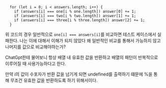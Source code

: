 ```
  for (let i = 0; i < answers.length; i++) {
    if (answers[i] === one[i % one.length]) answer[0] += 1;
    if (answers[i] === two[i % two.length]) answer[1] += 1;
    if (answers[i] === three[i % three.length]) answer[2] += 1;
  }
```

위 코드의 경우 일반적으로 `one[i] === answers[i]`를 비교하면 테스트 케이스에서 실패한다. 나는 이에 대해서 이해가 되지 않았다 왜 일반적인 비교를 통해서 가능하지 않고 나머지를 값으로 비교해야하는가?

ChatGpt한테 물어보니 항상 배열 내 유효한 값을 반환하고 배열의 패턴이 반복적으로 이루어질 때 사용가능하다고 한다.

만약 i의 값이 수포자가 반환 값을 넘기게 되면 undefined를 출력하기 떄문에 %을 통해 무조건 유효한 값을 반환하도록 하기 위해서이다.
